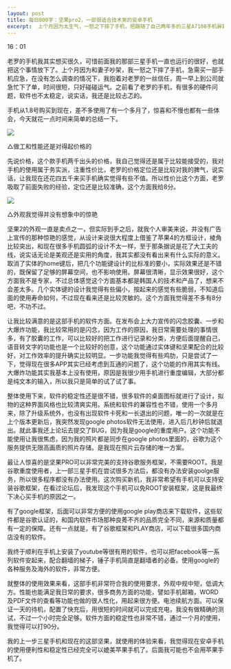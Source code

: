 ```yaml
---
layout: post
title: 每日800字：坚果pro2，一部很适合技术男的安卓手机
excerpt:  上个月因为太生气，一怒之下摔了手机，把跟随了自己两年多的三星A7108手机屏幕给摔的漏液了。无奈之下只好紧急买了一部手机救急，因为时间比较紧迫，匆忙之下就买了老罗的坚果PRO2，没想到使用下来很对胃口。
---
```

16：01

老罗的手机我其实想买很久，可惜前面我的那部三星手机一直也运行的很好，也就把这个事情放下了。上个月因为和妻子吵架，我一怒之下摔了手机，急需买一部手机应急，在没有怎么调查的情况下，我抱着对老罗的一丝信任，周一早上到公司就急忙下了单，时间很短，只好碰碰运气。之前看了老罗的手机，有很多的硬件问题，软件也不太稳定，说实话，我还是比较忐忑的。

手机从1.8号购买到现在，差不多使用了有一个多月了，惊喜和不慢也都有一些体会，今天就花一点时间来简单的总结一下。


![][image-1]

△做工和性能还是对得起价格的

先说价格，这个款手机两千出头的价格，我自己觉得还是属于比较能接受的，我对手机的使用属于务实派，注重性价比，老罗的价格定位还是比较对我的脾气，说实话，让我现在还花四五千来买手机确实觉得有些不值。所以性价比这个方面，老罗吸取了前面失败的经验，定位还是比较准确，这个方面我给8分。

![][image-2]

△外观我觉得并没有想象中的惊艳

坚果2的外观一直是卖点之一，但实际到手之后，就我个人审美来说，并没有广告上宣传的那种惊艳的感觉，从设计来说很大程度上借鉴了苹果4的方框设计，棱角比较突出，和现在很多手机圆弧的设计不太一样，至于那条据说是花了大工夫的线，说实话无论是美观还是实用的角度，我其实都没有看出来有什么实际的意义。取消了实体的home键后，把几个功能键设计的比标准的要小，实际效果还是不错的，既保留了足够的屏幕空间，也不影响使用。屏幕很清晰，显示效果很好，这个方面我不是专家，不过总体感觉这个方面基本都是韩国人的技术和产品了，想来不会差太多。几个实体键的设计我觉得有些偏小，按起来的感觉有些脆弱，不知道后面的使用寿命如何，不过现在看来还是比较灵敏的。这个方面我觉得差不多有8分吧，不功不过。


让我比较满意的是这部手机的软件方面。在发布会上大力宣传的闪念胶囊、一步和大爆炸功能，我比较常用的是闪念，因为工作的原因，我日常需要处理的事情很多，有了胶囊的工作，可以比较好的把工作进行记录和分类，方便后面提醒自己，语音转文字的功能也是一个比较好的创意，这个功能通过实体键和坚果配合的比较好，对工作效率的提升确实比较明显。一步功能我觉得有些鸡肋，只是尝试了一下，觉得现在很多APP其实已经考虑到互通的问题了，这个功能的作用其实有线。大爆炸功能其实我基本上没有使用，原因是我很少用手机进行重度编辑，大部分都是纯文本的输入，所以我只是简单的试了试了事。

整体使用下来，软件的稳定性还是很不错，很多软件的桌面图标就进行了设计，拟物的这种界面风格也比较清爽实用。系统和软件的兼容性也不错，使用一个多月来，除了升级系统外，也没有出现软件卡死和一长退出的问题，唯一的一次就是在上个版本更新后，我突然发现google photos软件无法使用，进入后几秒钟后就退出。就此事我还上论坛去提交了BUG，因为我是google的重度用户。这个功能不能使用让我很焦虑，因为我的照片都是同步在google photos里面的，谷歌为这个服务提供无限高画质的照片存储。是我现在照片云存储的唯一方案。

最让人惊喜的是坚果PRO可以非常完美的支持谷歌服务框架，不需要ROOT。我是谷歌重度使用者，上一部三星手机在尝试很多方法后，都没有办法安装goolge服务，所以很多程序都没有办法使用。这次购买新机，我非常希望有手机可以支持安装谷歌框架，在看过论坛后，我发现这个手机可以免ROOT安装框架，这是我最终下决心买手机的原因之一。

有了google框架，后面可以非常方便的使用google play商店来下载软件，这些软件都是谷歌认证的，和国内软件市场那种良莠不齐的品质完全不同，来源和质量都有一定的保障。还有一点就是，有了谷歌框架和PLAY商店，可以下载很多国内商店没有的软件。

我终于顺利在手机上安装了youtube等很有用的软件，也可以把facebook等一系列软件安起来，配合翻墙的梯子，锤子手机简直是翻墙者的必备。使用google的各种服务及海外的软件，非常方便。

就整体的使用效果来看，这部手机非常符合我的使用要求，外观中规中矩，低调大方。性能也能满足我日常的要求，很多商务方面的功能，譬如手机邮箱，WORD及PDF文件的查看等功能也做的很人性化，用起来很方便。电池续航方面。可以保证一天的待机，配置了快充后，用很短的时间就可以完成充电，我没有做精确的测试，不过一个小时完全足够。软件方面的稳定性也非常不错，通过一个月的使用，我觉得可以打90分。

我的上一步三星手机和现在的这部坚果，就使用的体验来看，我觉得现在安卓手机的使用便利性和稳定性已经完全可以媲美苹果手机了。后面我可能也不会用苹果手机了。











[image-1]:	http://ovk08s2sq.bkt.clouddn.com/20180207151799235317575.png
[image-2]:	http://ovk08s2sq.bkt.clouddn.com/20180207151799250356102.png